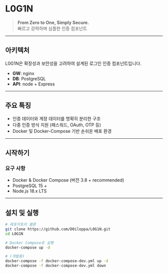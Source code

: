# L0G1N

> **From Zero to One, Simply Secure.**  
> 빠르고 강력하며 심플한 인증 컴포넌트

---

## 아키텍처

L0G1N은 확장성과 보안성을 고려하여 설계된 로그인 인증 컴포넌트입니다.

- **GW**: nginx
- **DB**: PostgreSQL  
- **API**: node + Express

---

## 주요 특징

- 인증 데이터와 계정 데이터를 명확히 분리한 구조  
- 다중 인증 방식 지원 (패스워드, OAuth, OTP 등)  
- Docker 및 Docker-Compose 기반 손쉬운 배포 환경  

---

## 시작하기

### 요구 사항

- Docker & Docker Compose (버전 3.8 + recommended)
- PostgreSQL 15 +
- Node.js 18.x LTS

---

## 설치 및 실행

```bash
# 레포지토리 클론
git clone https://github.com/D0iloppa/L0G1N.git
cd L0G1N

# Docker Compose로 실행
docker-compose up -d

# (개발용)
docker-compose -f docker-compose-dev.yml up -d
docker-compose -f docker-compose-dev.yml down

